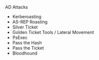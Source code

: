 AD Attacks
- Kerberoasting
- AS-REP Roasting
- Silver Ticket
- Golden Ticket
Tools / Lateral Movement
- PsExec
- Pass the Hash
- Pass the Ticket
- Bloodhound